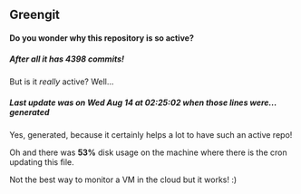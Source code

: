 ## Greengit

#### Do you wonder why this repository is so active?

##### After all it has 4398 commits!

But is it *really* active? Well...

##### Last update was on Wed Aug 14 at 02:25:02 when those lines were... generated

Yes, generated, because it certainly helps a lot to have such an active repo!

Oh and there was **53%** disk usage on the machine
where there is the cron updating this file.

Not the best way to monitor a VM in the cloud but it works! :)
